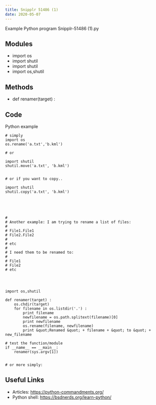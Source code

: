 ```yaml
---
title: Snipplr 51486 (1)
date: 2020-05-07
---
```

Example Python program Snipplr-51486 (1).py

## Modules

* import os
* import shutil
* import shutil
* import os,shutil 

## Methods

* def renamer(target) :

## Code

Python example

    # simply
    import os
    os.rename('a.txt','b.kml')
    
    # or
    
    import shutil
    shutil.move('a.txt', 'b.kml')
    
    
    # or if you want to copy..
    
    import shutil
    shutil.copy('a.txt', 'b.kml')
    
    
    
    
    
    # 
    # Another example: I am trying to rename a list of files:
    # 
    # File1.File1
    # File2.File2
    # 
    # etc
    # 
    # I need them to be renamed to:
    # 
    # File1
    # File2
    # etc
    
    
    
    
    import os,shutil 
       
    def renamer(target) :    
        os.chdir(target)
        for filename in os.listdir('.') :
            print filename
            newfilename = os.path.splitext(filename)[0] 
            print newfilename
            os.rename(filename, newfilename)
            print &quot;Renamed &quot; + filename + &quot; to &quot; + new_filename
    
    # test the function/module
    if __name__ == __main__:
        renamer(sys.argv[1])
    
    
    # or more simply:

## Useful Links

- Articles: https://python-commandments.org/
- Python shell: https://bsdnerds.org/learn-python/
